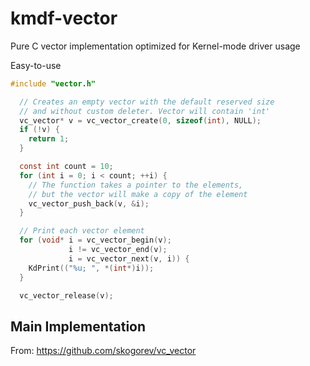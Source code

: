 # kmdf-vector
Pure C vector implementation optimized for Kernel-mode driver usage


Easy-to-use
```C
#include "vector.h"

  // Creates an empty vector with the default reserved size
  // and without custom deleter. Vector will contain 'int'
  vc_vector* v = vc_vector_create(0, sizeof(int), NULL);
  if (!v) {
    return 1;
  }

  const int count = 10;
  for (int i = 0; i < count; ++i) {
    // The function takes a pointer to the elements,
    // but the vector will make a copy of the element
    vc_vector_push_back(v, &i);
  }

  // Print each vector element
  for (void* i = vc_vector_begin(v);
             i != vc_vector_end(v);
             i = vc_vector_next(v, i)) {
    KdPrint(("%u; ", *(int*)i));
  }

  vc_vector_release(v);
```

## Main Implementation
From: https://github.com/skogorev/vc_vector
